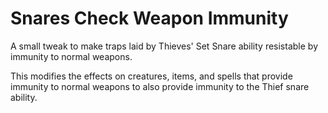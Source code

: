 # Snares Check Weapon Immunity

A small tweak to make traps laid by Thieves' Set Snare ability resistable by immunity to normal weapons.

This modifies the effects on creatures, items, and spells that provide immunity to normal weapons to also provide immunity to the Thief snare ability.